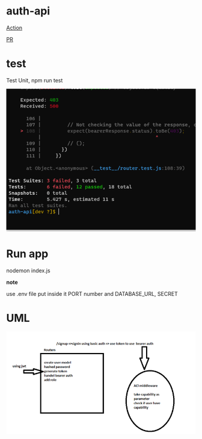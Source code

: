 # auth-api


[Action](https://github.com/AseelAlasaad/auth-api/actions)

[PR](https://github.com/AseelAlasaad/auth-api/pull/1)
# test 

Test Unit, npm run test 

![test](api-authtest.PNG)

# Run app 

nodemon index.js

**note**

use .env file put inside it PORT number and DATABASE_URL, SECRET


# UML

![uml](UML-auth-api.PNG)


